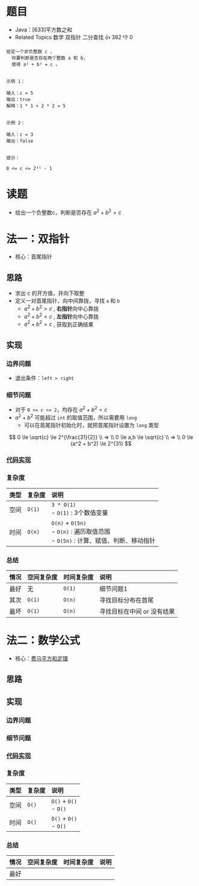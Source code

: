 # 题目

- Java：[633]平方数之和
- Related Topics 数学 双指针 二分查找 👍 382 👎 0

```text
给定一个非负整数 c ，
  你要判断是否存在两个整数 a 和 b，
  使得 a² + b² = c 。 


示例 1： 

输入：c = 5
输出：true
解释：1 * 1 + 2 * 2 = 5


示例 2： 

输入：c = 3
输出：false


提示： 

0 <= c <= 2³¹ - 1 
```

# 读题

- 给出一个负整数c，判断是否存在 $a^2 + b^2 = c$

# 法一：双指针

- 核心：首尾指针

## 思路

- 求出 c 的开方值，并向下取整
- 定义一对首尾指针，向中间靠拢，寻找 `a` 和 `b`
  - $a^2 + b^2 > c$ , **右指针**向中心靠拢
  - $a^2 + b^2 < c$ , **左指针**向中心靠拢
  - $a^2 + b^2 = c$ , 获取到正确结果

## 实现

### 边界问题

- 退出条件：`left > right`

### 细节问题

- 对于 `0 <= c <= 2`，均存在 $a^2 + b^2 = c$
- $a^2 + b^2$ 可能超过 `int` 的取值范围，所以需要用 `long`
  - 可以在首尾指针初始化时，就把首尾指针设置为 `long` 类型

$$
0 \le \sqrt{c} \le 2^{\frac{31}{2}}
\\ => \\
0 \le a,b \le \sqrt{c}
\\ => \\
0 \le (a^2 + b^2) \le 2^{31}
$$

### [代码实现](Demo01.java)

### 复杂度

类型 | 复杂度 | 说明
:--- |:--- |:---
空间 | `O(1)` | `3 * O(1)` </br> - `O(1)` : 3个数值变量
时间 | `O(n)` | `O(n)` + `O(5n)` </br> - `O(n)` : 遍历取值范围 </br> - `O(5n)` : 计算、赋值、判断、移动指针

### 总结

情况 | 空间复杂度 | 时间复杂度 | 说明
:--- |:--- |:--- |:---
最好 | 无 | `O(1)` | 细节问题1
其次 | `O(1)` | `O(n)` | 寻找目标分布在首尾
最坏 | `O(1)` | `O(n)` | 寻找目标在中间 or 没有结果

# 法二：数学公式

- 核心：[费马平方和定理](/knowledge/math/number/费马平方和定理.md)

## 思路

## 实现

### 边界问题

### 细节问题

### [代码实现](Demo02.java)

### 复杂度

类型 | 复杂度 | 说明
:--- |:--- |:---
空间 | `O()` | `O()` + `O()` </br> - `O()`
时间 | `O()` | `O()` + `O()` </br> - `O()`

### 总结

情况 | 空间复杂度 | 时间复杂度 | 说明
:--- |:--- |:--- |:---
最好 |
